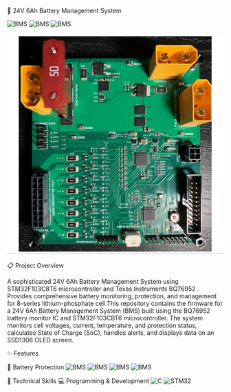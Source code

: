 🔋 24V 6Ah Battery Management System


![BMS](https://img.shields.io/badge/BMS-24V_6Ah-3776AB?style=for-the-badge)
![BMS](https://img.shields.io/badge/STM32F103C8T6-Blue_Pill-03234B?style=for-the-badge&logo=stmicroelectronics&logoColor=white)
![BMS](https://img.shields.io/badge/TI-BQ76952-CC0000?style=for-the-badge&logo=texasinstruments&logoColor=white)


<div id="header" align="center"> <img src="bms_customboard.png" width="750"/> </div>

📋 Project Overview


A sophisticated 24V 6Ah Battery Management System using STM32F103C8T6 microcontroller and Texas Instruments BQ76952 . Provides comprehensive battery monitoring, protection, and management for 8-series lithium-phosphate cell.This repository contains the firmware for a 24V 6Ah Battery Management System (BMS) built using the BQ76952 battery monitor IC and STM32F103CBT6 microcontroller. The system monitors cell voltages, current, temperature, and protection status, calculates State of Charge (SoC), handles alerts, and displays data on an SSD1306 OLED screen.


✨ Features


🔋 Battery Protection
![BMS](https://img.shields.io/badge/Over_Voltage-Protection-FF6B6B?style=flat-square)
![BMS](https://img.shields.io/badge/Under_Voltage-Protection-4ECDC4?style=flat-square)
![BMS](https://img.shields.io/badge/Current_Monitoring-32A_Range-45B7D1?style=flat-square)
![BMS](https://img.shields.io/badge/Temperature_-40%C2%B0C_to_85%C2%B0C-F7B731?style=flat-square)






















🔧 Technical Skills
💻 Programming & Development
![C](https://img.shields.io/badge/C-A8B9CC?style=for-the-badge&logo=c&logoColor=black)
![STM32](https://img.shields.io/badge/STM32-03234B?style=for-the-badge&logo=stmicroelectronics&logoColor=white)

